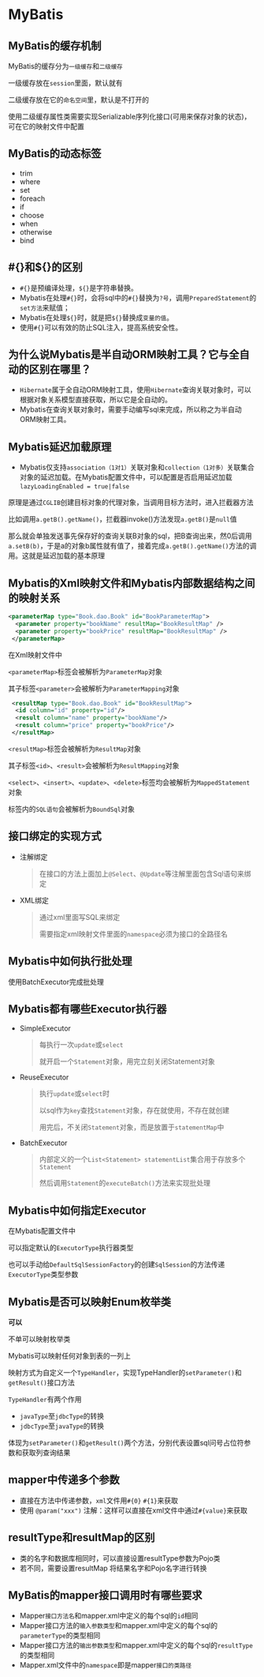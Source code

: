 # MyBatis

## MyBatis的缓存机制

MyBatis的缓存分为`一级缓存`和`二级缓存`

一级缓存放在`session`里面，默认就有

二级缓存放在它的`命名空间`里，默认是不打开的

使用二级缓存属性类需要实现Serializable序列化接口(可用来保存对象的状态)，可在它的映射文件中配置

## MyBatis的动态标签

- trim
- where
- set
- foreach
- if
- choose
- when
- otherwise
- bind

## #{}和${}的区别

- `#{}`是预编译处理，`${}`是字符串替换。
- Mybatis在处理`#{}`时，会将sql中的`#{}`替换为`?号`，调用`PreparedStatement`的`set方法`来赋值；
- Mybatis在处理`${}`时，就是把`${}`替换成`变量的值`。
- 使用`#{}`可以有效的防止SQL注入，提高系统安全性。

## 为什么说Mybatis是半自动ORM映射工具？它与全自动的区别在哪里？

- `Hibernate`属于全自动ORM映射工具，使用`Hibernate`查询关联对象时，可以根据对象关系模型直接获取，所以它是全自动的。
- Mybatis在查询关联对象时，需要手动编写sql来完成，所以称之为半自动ORM映射工具。

## Mybatis延迟加载原理

- Mybatis仅支持`association（1对1）`关联对象和`collection（1对多）`关联集合对象的延迟加载。在Mybatis配置文件中，可以配置是否启用延迟加载`lazyLoadingEnabled = true|false`

原理是通过`CGLIB`创建目标对象的代理对象，当调用目标方法时，进入拦截器方法

比如调用`a.getB().getName()`，拦截器invoke()方法发现`a.getB()`是`null`值

那么就会单独发送事先保存好的查询关联B对象的sql，把B查询出来，然0后调用`a.setB(b)`，于是a的对象b属性就有值了，接着完成`a.getB().getName()`方法的调用。这就是延迟加载的基本原理

## Mybatis的Xml映射文件和Mybatis内部数据结构之间的映射关系

```xml
<parameterMap type="Book.dao.Book" id="BookParameterMap">
  <parameter property="bookName" resultMap="BookResultMap" />  
  <parameter property="bookPrice" resultMap="BookResultMap" />  
 </parameterMap>
```

在Xml映射文件中

`<parameterMap>`标签会被解析为`ParameterMap`对象

其子标签`<parameter>`会被解析为`ParameterMapping`对象

```xml
 <resultMap type="Book.dao.Book" id="BookResultMap">
  <id column="id" property="id"/>
  <result column="name" property="bookName"/>
  <result column="price" property="bookPrice"/>
 </resultMap>
```

`<resultMap>`标签会被解析为`ResultMap`对象

其子标签`<id>`、`<result>`会被解析为`ResultMapping`对象

`<select>`、`<insert>`、`<update>`、`<delete>`标签均会被解析为`MappedStatement`对象

标签内的`SQL语句`会被解析为`BoundSql`对象

## 接口绑定的实现方式

- 注解绑定

  > 在接口的方法上面加上`@Select`、`@Update`等注解里面包含Sql语句来绑定

- XML绑定

  > 通过xml里面写SQL来绑定
  >
  > 需要指定xml映射文件里面的`namespace`必须为接口的全路径名

## Mybatis中如何执行批处理

使用BatchExecutor完成批处理

## Mybatis都有哪些Executor执行器

- SimpleExecutor

  > 每执行一次`update`或`select`
  >
  > 就开启一个`Statement`对象，用完立刻关闭Statement对象

- ReuseExecutor

  > 执行`update`或`select`时
  >
  > 以sql作为`key`查找`Statement`对象，存在就使用，不存在就创建
  >
  > 用完后，不关闭`Statement`对象，而是放置于`statementMap`中

- BatchExecutor

  > 内部定义的一个`List<Statement> statementList`集合用于存放多个`Statement`
  >
  > 然后调用`Statement`的`executeBatch()`方法来实现批处理

## Mybatis中如何指定Executor

在Mybatis配置文件中

可以指定默认的`ExecutorType`执行器类型

也可以手动给`DefaultSqlSessionFactory`的创建`SqlSession`的方法传递`ExecutorType`类型参数

## Mybatis是否可以映射Enum枚举类

**可以**

不单可以映射枚举类

Mybatis可以映射任何对象到表的一列上

映射方式为自定义一个`TypeHandler`，实现TypeHandler的`setParameter()`和`getResult()`接口方法

`TypeHandler`有两个作用

- `javaType`至`jdbcType`的转换
- `jdbcType`至`javaType`的转换

体现为`setParameter()`和`getResult()`两个方法，分别代表设置sql问号占位符参数和获取列查询结果

## mapper中传递多个参数

- 直接在方法中传递参数，`xml`文件用`#{0}` `#{1}`来获取
- 使用 `@param("xxx")` 注解：这样可以直接在xml文件中通过`#{value}`来获取

## resultType和resultMap的区别

- 类的名字和数据库相同时，可以直接设置resultType参数为Pojo类
- 若不同，需要设置resultMap 将结果名字和Pojo名字进行转换

## MyBatis的mapper接口调用时有哪些要求

- Mapper`接口方法名`和mapper.xml中定义的每个sql的`id`相同
- Mapper接口方法的`输入参数类型`和mapper.xml中定义的每个sql的`parameterType`的类型相同
- Mapper接口方法的`输出参数类型`和mapper.xml中定义的每个sql的`resultType`的类型相同
- Mapper.xml文件中的`namespace`即是mapper`接口的类路径`